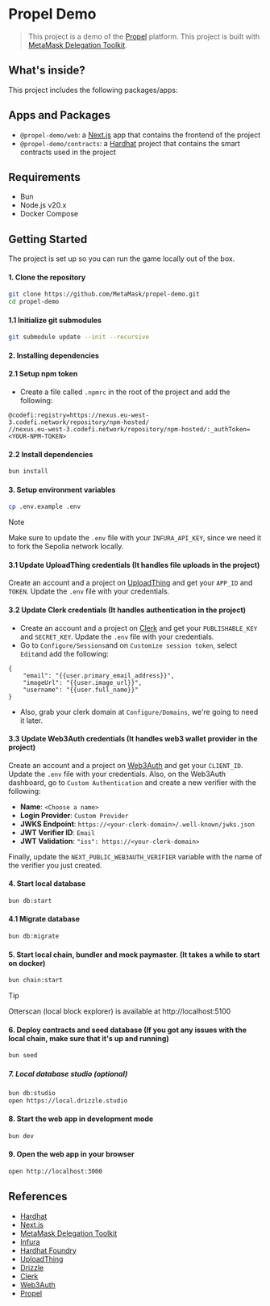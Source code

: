 # Propel Demo

> This project is a demo of the [Propel](https://propelevents.io/) platform. This project is built with [MetaMask Delegation Toolkit](https://docs.gator.metamask.io/).

## What's inside?

This project includes the following packages/apps:

## Apps and Packages

- `@propel-demo/web`: a [Next.js](https://nextjs.org/) app that contains the frontend of the project
- `@propel-demo/contracts`: a [Hardhat](https://hardhat.org/) project that contains the smart contracts used in the project

## Requirements

- Bun
- Node.js v20.x
- Docker Compose

## Getting Started

The project is set up so you can run the game locally out of the box.

#### 1. Clone the repository

```bash
git clone https://github.com/MetaMask/propel-demo.git
cd propel-demo
```

#### 1.1 Initialize git submodules

```bash
git submodule update --init --recursive
```

#### 2. Installing dependencies

#### 2.1 Setup npm token

- Create a file called `.npmrc` in the root of the project and add the following:

```
@codefi:registry=https://nexus.eu-west-3.codefi.network/repository/npm-hosted/
//nexus.eu-west-3.codefi.network/repository/npm-hosted/:_authToken=<YOUR-NPM-TOKEN>
```

#### 2.2 Install dependencies

```bash
bun install
```

#### 3. Setup environment variables

```bash
cp .env.example .env
```

> [!NOTE]
> Make sure to update the `.env` file with your `INFURA_API_KEY`, since we need it to fork the Sepolia network locally.

#### 3.1 Update UploadThing credentials (It handles file uploads in the project)

Create an account and a project on [UploadThing](https://uploadthing.com/) and get your `APP_ID` and `TOKEN`. Update the `.env` file with your credentials.

#### 3.2 Update Clerk credentials (It handles authentication in the project)

- Create an account and a project on [Clerk](https://clerk.com/) and get your `PUBLISHABLE_KEY` and `SECRET_KEY`. Update the `.env` file with your credentials.
- Go to `Configure/Sessions`and on `Customize session token`, select `Edit`and add the following:

```
{
	"email": "{{user.primary_email_address}}",
	"imageUrl": "{{user.image_url}}",
	"username": "{{user.full_name}}"
}
```

- Also, grab your clerk domain at `Configure/Domains`, we're going to need it later.

#### 3.3 Update Web3Auth credentials (It handles web3 wallet provider in the project)

Create an account and a project on [Web3Auth](https://web3auth.io/) and get your `CLIENT_ID`. Update the `.env` file with your credentials.
Also, on the Web3Auth dashboard, go to `Custom Authentication` and create a new verifier with the following:

- **Name**: `<Choose a name>`
- **Login Provider**: `Custom Provider`
- **JWKS Endpoint**: `https://<your-clerk-domain>/.well-known/jwks.json`
- **JWT Verifier ID**: `Email`
- **JWT Validation**: `"iss": https://<your-clerk-domain>`

Finally, update the `NEXT_PUBLIC_WEB3AUTH_VERIFIER` variable with the name of the verifier you just created.

#### 4. Start local database

```bash
bun db:start
```

#### 4.1 Migrate database

```bash
bun db:migrate
```

#### 5. Start local chain, bundler and mock paymaster. (It takes a while to start on docker)

```bash
bun chain:start
```

> [!TIP]
> Otterscan (local block explorer) is available at http://localhost:5100

#### 6. Deploy contracts and seed database (If you got any issues with the local chain, make sure that it's up and running)

```bash
bun seed
```

##### 7. Local database studio (optional)

```bash
bun db:studio
open https://local.drizzle.studio
```

#### 8. Start the web app in development mode

```bash
bun dev
```

#### 9. Open the web app in your browser

```bash
open http://localhost:3000
```

## References

- [Hardhat](https://hardhat.org/)
- [Next.js](https://nextjs.org/)
- [MetaMask Delegation Toolkit](https://docs.gator.metamask.io/)
- [Infura](https://infura.io/)
- [Hardhat Foundry](https://hardhat.org/hardhat-foundry/)
- [UploadThing](https://uploadthing.com/)
- [Drizzle](https://orm.drizzle.team/docs/get-started-postgresql/)
- [Clerk](https://clerk.com/)
- [Web3Auth](https://web3auth.io/)
- [Propel](https://propelevents.io/)
